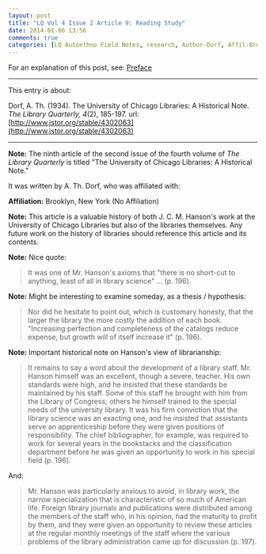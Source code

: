 ```yaml
---
layout: post
title: "LQ Vol 4 Issue 2 Article 9: Reading Study"
date: 2014-01-06 13:56
comments: true
categories: [LQ Autoethno Field Notes, research, Author-Dorf, Affil-Brooklyn NY]
---
```


For an explanation of this post, see:
[Preface](/blog/2013/08/14/lq-autoethnography-research-journal-preface/)

---

This entry is about:

Dorf, A. Th. (1934). The University of Chicago Libraries: A
Historical Note. *The Library Quarterly, 4*(2), 185-197.
url:[http://www.jstor.org/stable/4302063](http://www.jstor.org/stable/4302063)

---

**Note:** The ninth article of the second issue of the fourth
volume of *The Library Quarterly* is titled "The University of Chicago Libraries: A
Historical Note."

It was written by A. Th. Dorf, who was affiliated
with:

**Affiliation:** Brooklyn, New York (No Affiliation)

**Note:** This article is a valuable history of both J. C. M.
Hanson's work at the University of Chicago Libraries but also of
the libraries themselves. Any future work on the history of
libraries should reference this article and its contents.

**Note:** Nice quote:

> It was one of Mr. Hanson's axioms that "there is no short-cut to
> anything, least of all in library science" ... (p. 196).

**Note:** Might be interesting to examine someday, as a thesis /
hypothesis:

> Nor did he hesitate to point out, which is customary honesty,
> that the larger the library the more costly the addition of each
> book. "Increasing perfection and completeness of the catalogs
> reduce expense, but growth will of itself increase it" (p. 196).

**Note:** Important historical note on Hanson's view of
librarianship:

> It remains to say a word about the development of a library
> staff. Mr. Hanson himself was an excellent, though a severe,
> teacher. His own standards were high, and he insisted that these
> standards be maintained by his staff. Some of this staff he
> brought with him from the Library of Congress; others he himself
> trained to the special needs of the university library. It was
> his firm conviction that the library science was an exacting
> one, and he insisted that assistants serve an apprenticeship
> before they were given positions of responsibility. The chief
> bibliographer, for example, was required to work for several
> years in the bookstacks and the classification department before
> he was given an opportunity to work in his special field (p.
> 196).

And:

> Mr. Hanson was particularly anxious to avoid, in library work,
> the narrow specialization that is characteristic of so much of
> American life. Foreign library journals and publications were
> distributed among the members of the staff who, in his opinion,
> had the maturity to profit by them, and they were given an
> opportunity to review these articles at the regular monthly
> meetings of the staff where the various problems of the library
> administration came up for discussion (p. 197).
